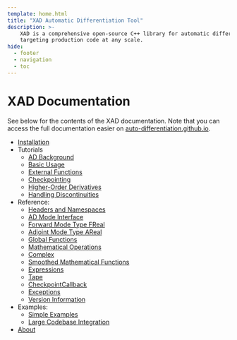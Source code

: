 ```yaml
---
template: home.html
title: "XAD Automatic Differentiation Tool"
description: >-
    XAD is a comprehensive open-source C++ library for automatic differentiation by Xcelerit,
    targeting production code at any scale.
hide:
  - footer
  - navigation
  - toc
---
```


# XAD Documentation

See below for the contents of the XAD documentation.
Note that you can access the full documentation easier on [auto-differentiation.github.io](https://auto-differentiation.github.io).

*   [Installation](installation.md)
*   Tutorials
    *   [AD Background](tutorials/aad.md)
    *   [Basic Usage](tutorials/basic.md)
    *   [External Functions](tutorials/external_functions.md)
    *   [Checkpointing](tutorials/checkpointing.md)
    *   [Higher-Order Derivatives](tutorials/higher_order.md)
    *   [Handling Discontinuities](tutorials/smoothed_math.md)
*   Reference:
    *   [Headers and Namespaces](ref/headers.md)
    *   [AD Mode Interface](ref/interface.md)
    *   [Forward Mode Type FReal](ref/freal.md)
    *   [Adjoint Mode Type AReal](ref/areal.md)
    *   [Global Functions](ref/global.md)
    *   [Mathematical Operations](ref/math.md)
    *   [Complex](ref/complex.md)
    *   [Smoothed Mathematical Functions](ref/smooth-math.md)
    *   [Expressions](ref/expressions.md)
    *   [Tape](ref/tape.md)
    *   [CheckpointCallback](ref/chkpt_cb.md)
    *   [Exceptions](ref/exceptions.md)
    *   [Version Information](ref/version.md)
*   Examples:
    *   [Simple Examples](examples/simple_examples.md)
    *   [Large Codebase Integration](examples/quantlib.md)
*   [About](about.md)
